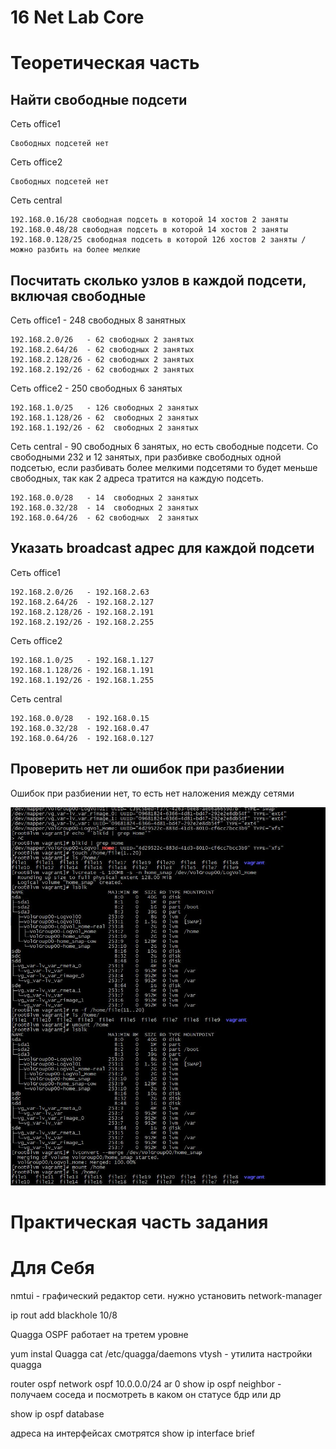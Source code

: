 # 16 Net Lab  Core #

# Теоретическая часть
## Найти свободные подсети
Сеть office1

    Свободных подсетей нет

Сеть office2

    Свободных подсетей нет

Сеть central

    192.168.0.16/28 свободная подсеть в которой 14 хостов 2 заняты
    192.168.0.48/28 свободная подсеть в которой 14 хостов 2 заняты
    192.168.0.128/25 свободная подсеть в которой 126 хостов 2 заняты / можно разбить на более мелкие


## Посчитать сколько узлов в каждой подсети, включая свободные
Сеть office1 - 248 свободных 8 занятных 

    192.168.2.0/26   - 62 свободных 2 занятых
    192.168.2.64/26  - 62 свободных 2 занятых
    192.168.2.128/26 - 62 свободных 2 занятых
    192.168.2.192/26 - 62 свободных 2 занятых

Сеть office2 - 250 свободных 6 занятых

    192.168.1.0/25   - 126 свободных 2 занятых
    192.168.1.128/26 - 62  свободных 2 занятых
    192.168.1.192/26 - 62  свободных 2 занятых

Сеть central - 90 свободных 6 занятых, но есть свободные подсети. Со свободными 232 и 12 занятых, при разбивке свободных одной подсетью, если разбивать более мелкими подсетями то будет меньше свободных, так как 2 адреса тратится на каждую подсеть.

    192.168.0.0/28   - 14  свободных 2 занятых
    192.168.0.32/28  - 14  свободных 2 занятых
    192.168.0.64/26  - 62 свободных  2 занятых

## Указать broadcast адрес для каждой подсети
Сеть office1

    192.168.2.0/26   - 192.168.2.63
    192.168.2.64/26  - 192.168.2.127
    192.168.2.128/26 - 192.168.2.191
    192.168.2.192/26 - 192.168.2.255

Сеть office2

    192.168.1.0/25   - 192.168.1.127
    192.168.1.128/26 - 192.168.1.191
    192.168.1.192/26 - 192.168.1.255

Сеть central

    192.168.0.0/28   - 192.168.0.15
    192.168.0.32/28  - 192.168.0.47
    192.168.0.64/26  - 192.168.0.127

## Проверить нет ли ошибок при разбиении
Ошибок при разбиении нет, то есть нет наложения между сетями

![Net lab fs](/03_lvm/FolderHome.JPG)

# Практическая часть задания



# Для Себя
nmtui - графический редактор сети. нужно установить network-manager

ip rout add blackhole 10/8

Quagga 
OSPF работает на третем уровне

yum instal Quagga
cat /etc/quagga/daemons 
vtysh - утилита настройки quagga

router ospf 
network ospf 10.0.0.0/24 ar 0
show ip ospf neighbor - получаем соседа и посмотреть в каком он статусе бдр или др

show ip ospf database 

адреса на интерфейсах смотрятся show ip interface brief
